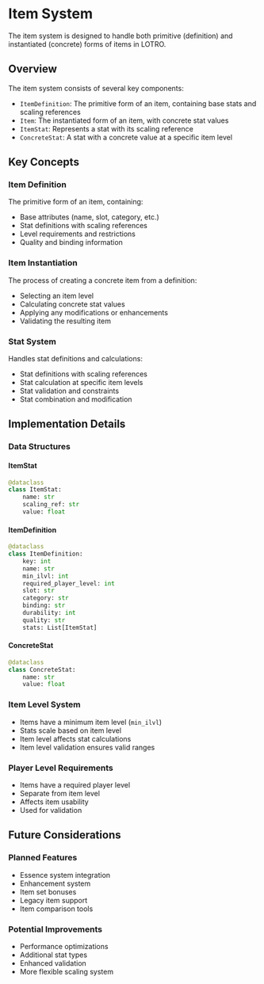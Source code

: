 # Item System

The item system is designed to handle both primitive (definition) and instantiated (concrete) forms of items in LOTRO.

## Overview

The item system consists of several key components:
- `ItemDefinition`: The primitive form of an item, containing base stats and scaling references
- `Item`: The instantiated form of an item, with concrete stat values
- `ItemStat`: Represents a stat with its scaling reference
- `ConcreteStat`: A stat with a concrete value at a specific item level

## Key Concepts

### Item Definition
The primitive form of an item, containing:
- Base attributes (name, slot, category, etc.)
- Stat definitions with scaling references
- Level requirements and restrictions
- Quality and binding information

### Item Instantiation
The process of creating a concrete item from a definition:
- Selecting an item level
- Calculating concrete stat values
- Applying any modifications or enhancements
- Validating the resulting item

### Stat System
Handles stat definitions and calculations:
- Stat definitions with scaling references
- Stat calculation at specific item levels
- Stat validation and constraints
- Stat combination and modification

## Implementation Details

### Data Structures

#### ItemStat
```python
@dataclass
class ItemStat:
    name: str
    scaling_ref: str
    value: float
```

#### ItemDefinition
```python
@dataclass
class ItemDefinition:
    key: int
    name: str
    min_ilvl: int
    required_player_level: int
    slot: str
    category: str
    binding: str
    durability: int
    quality: str
    stats: List[ItemStat]
```

#### ConcreteStat
```python
@dataclass
class ConcreteStat:
    name: str
    value: float
```

### Item Level System
- Items have a minimum item level (`min_ilvl`)
- Stats scale based on item level
- Item level affects stat calculations
- Item level validation ensures valid ranges

### Player Level Requirements
- Items have a required player level
- Separate from item level
- Affects item usability
- Used for validation

## Future Considerations

### Planned Features
- Essence system integration
- Enhancement system
- Item set bonuses
- Legacy item support
- Item comparison tools

### Potential Improvements
- Performance optimizations
- Additional stat types
- Enhanced validation
- More flexible scaling system 